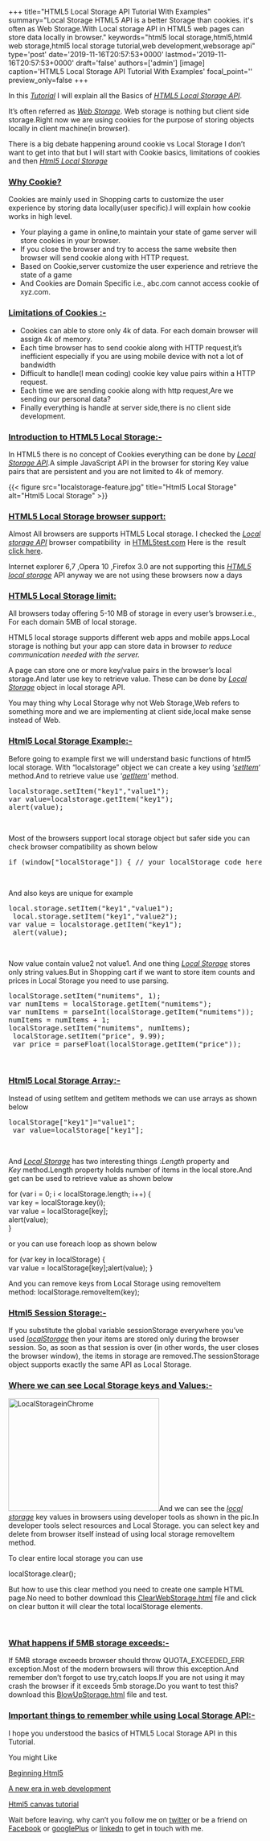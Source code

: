 +++
title="HTML5 Local Storage API Tutorial With Examples"
summary="Local Storage HTML5 API is a better Storage than cookies. it's often as Web Storage.With Local storage API in HTML5 web pages can store data locally in browser."
keywords="html5 local storage,html5,html4 web storage,html5 local storage tutorial,web development,websorage api"
type='post'
date='2019-11-16T20:57:53+0000'
lastmod='2019-11-16T20:57:53+0000'
draft='false'
authors=['admin']
[image]
caption='HTML5 Local Storage API Tutorial With Examples'
focal_point=''
preview_only=false
+++








In this <span style="text-decoration: underline;"><em>Tutorial</em></span> I will explain all the Basics of <span style="text-decoration: underline;"><em>HTML5 Local Storage API</em></span>.

It’s often referred as <span style="text-decoration: underline;"><em>Web Storage</em></span>. Web storage is nothing but client side storage.Right now we are using cookies for the purpose of storing objects locally in client machine(in browser).

There is a big debate happening around cookie vs Local Storage I don’t want to get into that but I will start with Cookie basics, limitations of cookies and then <span style="text-decoration: underline;"><em>Html5 Local Storage</em></span>

### <span style="text-decoration: underline;">Why Cookie?</span>

Cookies are mainly used in Shopping carts to customize the user experience by storing data locally(user specific).I will explain how cookie works in high level.

<ul><li>Your playing a game in online,to maintain your state of game server will store cookies in your browser.</li><li>If you close the browser and try to access the same website then browser will send cookie along with HTTP request.</li><li>Based on Cookie,server customize the user experience and&nbsp;retrieve&nbsp;the state of a game</li><li>And Cookies are Domain Specific i.e., abc.com cannot access cookie of xyz.com.</li></ul>



### <span style="text-decoration: underline;">Limitations of Cookies :-</span>

<ul><li>Cookies can able to store only 4k of data. For each domain browser will assign 4k of memory.</li><li>Each time browser has to send cookie along with HTTP request,it’s inefficient especially if you are using mobile device with not a lot of bandwidth</li><li>Difficult to handle(I mean coding) cookie key value pairs within a HTTP request.</li><li>Each time we are sending cookie along with http request,Are we sending our personal data?</li><li>Finally everything is handle at server side,there is no client side development.</li></ul>

### <span style="text-decoration: underline;">Introduction to HTML5 Local Storage:-</span>

In HTML5 there is no concept of Cookies everything can be done by <span style="text-decoration: underline;"><em>Local Storage API</em></span>.A simple JavaScript API in the browser for storing Key value pairs that are persistent and you are not limited to 4k of memory.

{{< figure src="localstorage-feature.jpg" title="Html5 Local Storage" alt="Html5 Local Storage" >}}

### <span style="text-decoration: underline;">HTML5 Local Storage browser support:</span>

Almost All browsers are supports HTML5 Local storage. I checked the <span style="text-decoration: underline;"><em>Local storage API</em></span> browser&nbsp;compatibility&nbsp; in <a title="Html5 test" href="http://html5test.com" target="_blank" rel="nofollow noopener">HTML5test.com</a> Here is the &nbsp;result &nbsp; <a title="Html5 local storage API" href="http://html5test.com/compare/feature/storage-localStorage.html" target="_blank" rel="nofollow noopener">click here</a>.

Internet explorer 6,7 ,Opera 10 ,Firefox 3.0 are not supporting this <span style="text-decoration: underline;"><em>HTML5 local storage</em></span> API anyway we are not using these browsers now a days

### <span style="text-decoration: underline;">HTML5 Local Storage limit:</span>

All browsers today offering 5-10 MB of storage in every user’s browser.i.e., For each domain 5MB of local storage.

HTML5 local storage supports different web apps and mobile apps.Local storage is nothing but your app can store data in browser <em>to reduce communication needed with the server.</em>



A page can store one or more key/value pairs in the browser’s local storage.And later use key to&nbsp;retrieve value.&nbsp;These can be done by <span style="text-decoration: underline;"><em>Local Storage</em></span> object in local storage API.

You may thing why Local Storage why not Web Storage,Web refers to something more and we are implementing at client side,local make sense instead of Web.

### <span style="text-decoration: underline;">Html5 Local Storage Example:-</span>

Before going to example first we will understand basic functions of html5 local storage. With “localstorage” object we can create a key using ‘<span style="text-decoration: underline;"><em>setItem</em></span>‘ method.And to retrieve value use ‘<span style="text-decoration: underline;"><em>getItem</em></span>‘ method.

<pre>localstorage.setItem("key1","value1"); 
var value=localstorage.getItem("key1");
alert(value);</pre>

&nbsp;

Most of the browsers support local storage object but safer side you can check browser&nbsp;compatibility as shown below

<pre>if (window["localStorage"]) { // your localStorage code here... }</pre>

&nbsp;

And also keys are unique for example<span style="line-height: 125%; background-color: white; color: black;">&nbsp;</span>

<pre>local.storage.setItem("key1","value1");
 local.storage.setItem("key1","value2");
var value = localstorage.getItem("key1");
 alert(value);</pre>

&nbsp;

Now value contain value2 not value1. And one thing <span style="text-decoration: underline;"><em>Local Storage</em></span> stores only string values.But in Shopping cart if we want to store item counts and prices in Local Storage you need to use parsing.



<pre>localStorage.setItem("numitems", 1);
var numItems = localStorage.getItem("numitems");
var numItems = parseInt(localStorage.getItem("numitems")); 
numItems = numItems + 1; 
localStorage.setItem("numitems", numItems);
 localStorage.setItem("price", 9.99);
 var price = parseFloat(localStorage.getItem("price"));</pre>

&nbsp;

### <span style="text-decoration: underline;">Html5 Local Storage Array:-</span>

Instead of using setItem and getItem methods we can use arrays as shown below

<pre>localStorage["key1"]="value1";
 var value=localStorage["key1"];</pre>

&nbsp;

And <span style="text-decoration: underline;"><em>Local Storage</em></span> has two interesting things :<em>Length </em>property and <em>Key&nbsp;</em>method.Length property holds number of items in the local store.And get can be used to&nbsp;retrieve value as shown below

for (var i = 0; i &lt; localStorage.length; i++) {<br>
var key = localStorage.key(i);<br>
var value = localStorage[key];<br>
alert(value);<br>
}

or you can use foreach loop as shown below

for (var key in localStorage) {<br>
var value = localStorage[key];alert(value); }

And you can remove keys from Local Storage using removeItem method:&nbsp;localStorage.removeItem(key);

### <span style="text-decoration: underline;">Html5 Session Storage:-</span>

If you substitute the global variable&nbsp;sessionStorage everywhere you’ve used&nbsp;<span style="text-decoration: underline;"><em>localStorage</em></span> then your items are stored only during&nbsp;the browser session. So, as soon as that session is over&nbsp;(in other words, the user closes the browser window),&nbsp;the items in storage are removed.The sessionStorage object supports exactly the&nbsp;same API as Local Storage.

### <span style="text-decoration: underline;">Where we can see Local Storage keys and Values:-</span>

<a href="https://arun-arungudellicom.netdna-ssl.com/wp-content/uploads/2012/10/LocalStorageinChrome.png"><img class="alignleft size-medium wp-image-352" title="LocalStorageinChrome" src="https://arun-arungudellicom.netdna-ssl.com/wp-content/uploads/2012/10/LocalStorageinChrome-300x224.png" alt="LocalStorageinChrome" width="300" height="224" srcset="https://arun-arungudellicom.netdna-ssl.com/wp-content/uploads/2012/10/LocalStorageinChrome-300x224.png 300w, https://arun-arungudellicom.netdna-ssl.com/wp-content/uploads/2012/10/LocalStorageinChrome.png 334w" sizes="(max-width: 300px) 100vw, 300px"></a>And we can see the <span style="text-decoration: underline;"><em>local storage</em></span> key values in browsers using developer tools as shown in the pic.In developer tools select resources and Local Storage. you can select key and delete from browser itself instead of using local storage removeItem method.

To clear entire local storage you can use

localStorage.clear();

But how to use this clear method you need to create one sample HTML page.No need to bother download this <a href="https://www.arungudelli.com/Tools/HTML5/ClearStorage.html" target="_blank" rel="noopener">ClearWebStorage.html</a> file and click on clear button it will clear the total localStorage elements.

&nbsp;

### <span style="text-decoration: underline;">What happens if 5MB storage exceeds:-</span>

If 5MB storage exceeds browser should throw&nbsp;QUOTA_EXCEEDED_ERR exception.Most of the modern browsers will throw this exception.And remember don’t forgot to use try,catch loops.If you are not using it may crash the browser if it exceeds 5mb storage.Do you want to test this? download this <a href="https://www.arungudelli.com/Tools/HTML5/BlowUpStorage.html" target="_blank" rel="noopener">BlowUpStorage.html</a> file and test.

### <span style="text-decoration: underline;">Important things to remember while using Local Storage API:-</span>



I hope you understood the basics of HTML5 Local Storage API in this Tutorial.

You might Like

<a title="Html5 basics" href="https://www.arungudelli.com/2012/08/beginning-html5.html" target="_blank" rel="noopener">Beginning Html5</a>

<a title="What is HTML5" href="https://www.arungudelli.com/2012/08/a-new-era-of-web-development-html5.html" target="_blank" rel="noopener">A new era in web development </a>

<a title="Html5 canvas tutorial" href="https://www.arungudelli.com/2012/10/html5-canvas-example-snake-game.html" target="_blank" rel="noopener">Html5 canvas tutorial</a>

Wait before leaving.
why can’t you follow me on <a href="https://twitter.com/arungudelli" target="_blank">twitter</a> or be a friend on <a href="https://www.facebook.com/gudelliArun" target="_blank">Facebook</a> or <a href="https://plus.google.com/+ArunkumarGudelli" target="_blank">googlePlus</a> or <a href="https://www.linkedin.com/in/arungudelli/" target="_blank">linkedn</a> to get in touch with me.









